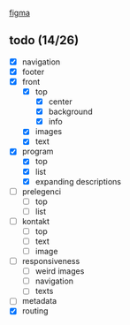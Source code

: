 [figma](https://www.figma.com/design/pCSP39Jy2U1znOhgDJ6PJ5/Eden-2024-www?node-id=0-1&t=3b5dXbIMdRNcQ5iY-0)

## todo (14/26)
- [x] navigation
- [x] footer
- [x] front
  - [x] top
    - [x] center
    - [x] background
    - [x] info
  - [x] images
  - [x] text
- [x] program
  - [x] top
  - [x] list
  - [x] expanding descriptions
- [ ] prelegenci
  - [ ] top
  - [ ] list
- [ ] kontakt
  - [ ] top
  - [ ] text
  - [ ] image
- [ ] responsiveness
  - [ ] weird images
  - [ ] navigation
  - [ ] texts
- [ ] metadata
- [x] routing